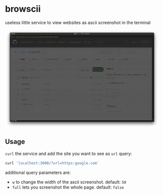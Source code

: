 # browscii

useless little service to view websites as ascii screenshot in the terminal

![Screenshot](screenshot.png)

## Usage

`curl` the service and add the site you want to see as `url` query:

```sh
curl 'localhost:3000/?url=https:google.com'
```

additional query parameters are:

- `w` to change the width of the ascii screenshot. default: `50`
- `full` lets you screenshot the whole page. default: `false`
